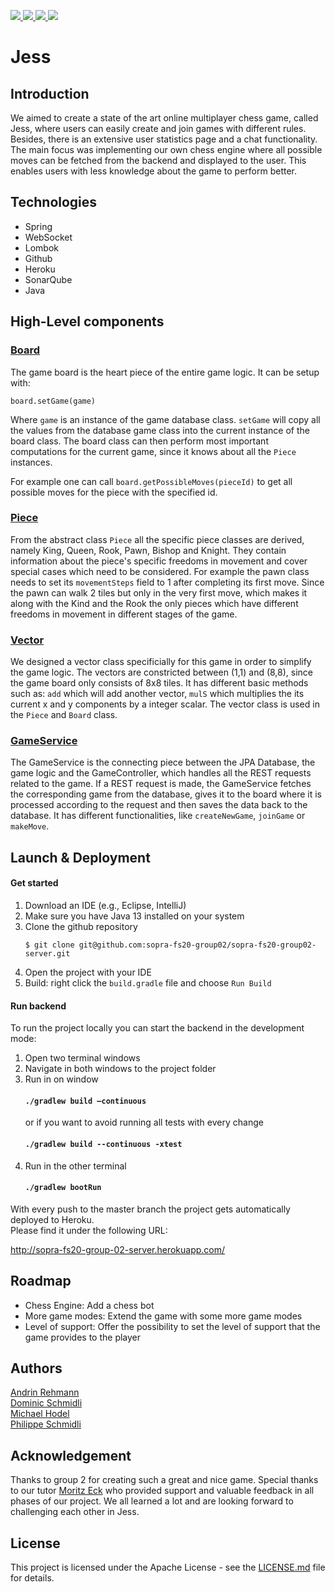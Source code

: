 <p>
  <a href="https://github.com/sopra-fs20-group02/sopra-fs20-group02-server/actions">
      <img src="https://github.com/sopra-fs20-group02/sopra-fs20-group02-server/workflows/Deploy%20Project/badge.svg">
  </a>
  <a href="https://heroku-badge.herokuapp.com/?app=sopra-fs20-group-02-server">
      <img src="https://heroku-badge.herokuapp.com/?app=sopra-fs20-group-02-server">
  </a>
  <a href="https://sonarcloud.io/dashboard?id=sopra-fs20-group02_sopra-fs20-group02-server">
      <img src="https://sonarcloud.io/api/project_badges/measure?project=sopra-fs20-group02_sopra-fs20-group02-server&metric=alert_status">
  </a>
  <a href="https://sonarcloud.io/dashboard?id=sopra-fs20-group02_sopra-fs20-group02-server">
      <img src="https://sonarcloud.io/api/project_badges/measure?project=sopra-fs20-group02_sopra-fs20-group02-server&metric=coverage">
  </a>
</p>

# Jess

## Introduction
We aimed to create a state of the art online multiplayer chess game, called Jess, where users can easily create
and join games with different rules. Besides, there is an extensive user statistics page and a chat 
functionality. The main focus was implementing our own chess engine where all possible moves can 
be fetched from the backend and displayed to the user. This enables users with less knowledge about
the game to perform better. 

## Technologies
* Spring
* WebSocket
* Lombok
* Github
* Heroku
* SonarQube
* Java

## High-Level components
### [Board](https://github.com/sopra-fs20-group02/sopra-fs20-group02-server/blob/master/src/main/java/ch/uzh/ifi/seal/soprafs20/logic/Board.java)

The game board is the heart piece of the entire game logic. It can be setup with: 

```{Java}
board.setGame(game)
```
Where ``game`` is an instance of the game database class. ``setGame`` will copy all the values from
the database game class into the current instance of the board class. The board class can then perform
most important computations for the current game, since it knows about all the ``Piece`` instances. 

For example one can call ``board.getPossibleMoves(pieceId)`` to get all possible moves for the piece
with the specified id. 

### [Piece](https://github.com/sopra-fs20-group02/sopra-fs20-group02-server/blob/master/src/main/java/ch/uzh/ifi/seal/soprafs20/logic/Piece.java)

From the abstract class ``Piece`` all the specific piece classes are derived, namely King, Queen, Rook, Pawn, Bishop and Knight. They contain information about
the piece's specific freedoms in movement and cover special cases which need to be considered. For example
the pawn class needs to set its ``movementSteps`` field to 1 after completing its first move. Since the pawn
can walk 2 tiles but only in the very first move, which makes it along with the Kind and the Rook the only 
pieces which have different freedoms in movement in different stages of the game. 

### [Vector](https://github.com/sopra-fs20-group02/sopra-fs20-group02-server/blob/master/src/main/java/ch/uzh/ifi/seal/soprafs20/logic/Vector.java)

We designed a vector class specificially for this game in order to simplify the game logic. The vectors are constricted
between (1,1) and (8,8), since the game board only consists of 8x8 tiles. It has different basic methods such as:
``add`` which will add another vector, ``mulS`` which multiplies the its current x and y components by a integer 
scalar. The vector class is used in the ``Piece`` and ``Board`` class.

### [GameService](https://github.com/sopra-fs20-group02/sopra-fs20-group02-server/blob/master/src/main/java/ch/uzh/ifi/seal/soprafs20/service/GameService.java)

The GameService is the connecting piece between the JPA Database, the game logic and the GameController, which handles
all the REST requests related to the game. If a REST request is made, the GameService fetches the corresponding game
from the database, gives it to the board where it is processed according to the request and then saves the data back to
the database. It has different functionalities, like ``createNewGame``, ``joinGame`` or ``makeMove``.

## Launch & Deployment
#### Get started
1. Download an IDE (e.g., Eclipse, IntelliJ)
2. Make sure you have Java 13 installed on your system
3. Clone the github repository
    ```
    $ git clone git@github.com:sopra-fs20-group02/sopra-fs20-group02-server.git
    ```
4. Open the project with your IDE
5. Build: right click the ``build.gradle`` file and choose ``Run Build``

#### Run backend
To run the project locally you can start the backend in the development mode:
1. Open two terminal windows
2. Navigate in both windows to the project folder
3. Run in on window
    #### `./gradlew build –continuous`
    or  if you want to avoid running all tests with every change
    #### `./gradlew build --continuous -xtest`
4. Run in the other terminal
    #### `./gradlew bootRun`
   
With every push to the master branch the project gets automatically deployed to Heroku. <br/>
Please find it under the following URL:

http://sopra-fs20-group-02-server.herokuapp.com/


## Roadmap
* Chess Engine: Add a chess bot
* More game modes: Extend the game with some more game modes
* Level of support: Offer the possibility to set the level of support that the game provides to the player

## Authors
[Andrin Rehmann](https://github.com/andrinr) <br/>
[Dominic Schmidli](https://github.com/dschmidli) <br/>
[Michael Hodel](https://github.com/michaelhodel) <br/>
[Philippe Schmidli](https://github.com/pschmidli)

## Acknowledgement
Thanks to group 2 for creating such a great and nice game. Special thanks to our tutor [Moritz Eck](https://github.com/meck93) who provided support
and valuable feedback in all phases of our project. We all learned a lot and are looking forward to challenging each other in Jess.

## License
This project is licensed under the Apache License - see the [LICENSE.md](LICENSE.md) file for details.

